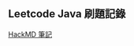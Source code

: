 ## Leetcode Java 刷題記錄

[HackMD 筆記](https://hackmd.io/@vegetableBird/Blue-backend-road-map/https%3A%2F%2Fhackmd.io%2F%40vegetableBird%2FS1aVQnhph)
